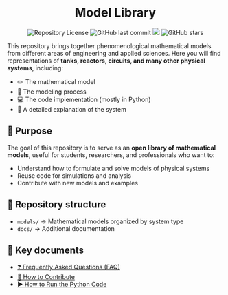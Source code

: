 <h1 align="center">Model Library</h1>

<p align="center">
  <img alt="Repository License" src="https://img.shields.io/github/license/silash35/model-library">
  <img alt="GitHub last commit" src="https://img.shields.io/github/last-commit/silash35/model-library">
  <img src="https://github.com/silash35/model-library/actions/workflows/lint.yml/badge.svg">
  <img alt="GitHub stars" src="https://img.shields.io/github/stars/silash35/model-library">
</p>

This repository brings together phenomenological mathematical models from different areas of engineering and applied sciences.
Here you will find representations of **tanks, reactors, circuits, and many other physical systems**, including:

- ✏️ The mathematical model
- 🧮 The modeling process
- 💻 The code implementation (mostly in Python)
- 📖 A detailed explanation of the system

## 🎯 Purpose

The goal of this repository is to serve as an **open library of mathematical models**, useful for students, researchers, and professionals who want to:

- Understand how to formulate and solve models of physical systems
- Reuse code for simulations and analysis
- Contribute with new models and examples

## 📂 Repository structure

- `models/` → Mathematical models organized by system type
- `docs/` → Additional documentation

## 📑 Key documents

- [❓ Frequently Asked Questions (FAQ)](docs/faq.md)
- [🤝 How to Contribute](docs/contributing.md)
- [▶️ How to Run the Python Code](docs/python.md)

